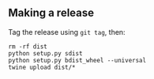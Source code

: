 
## Making a release

Tag the release using `git tag`, then:

```
rm -rf dist
python setup.py sdist
python setup.py bdist_wheel --universal
twine upload dist/*
```
